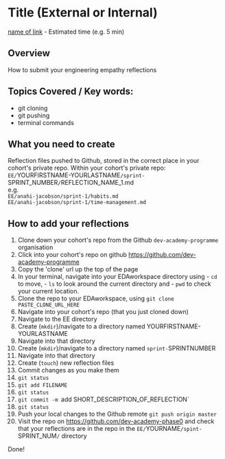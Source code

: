 # Title (External or Internal)
[name of link](link) - Estimated time (e.g. 5 min)

## Overview
How to submit your engineering empathy reflections

## Topics Covered / Key words:
- git cloning
- git pushing
- terminal commands

## What you need to create
  Reflection files pushed to Github, stored in the correct place in your cohort's private repo.
  Within your cohort's private repo:
  `EE/`YOURFIRSTNAME-YOURLASTNAME`/sprint-`SPRINT_NUMBER`/`REFLECTION_NAME_1.md  
  e.g.  
  `EE/anahi-jacobson/sprint-1/habits.md`  
  `EE/anahi-jacobson/sprint-1/time-management.md`  

## How to add your reflections

1. Clone down your cohort's repo from the Github `dev-academy-programme` organisation
  1. Click into your cohort's repo on github https://github.com/dev-academy-programme
  2. Copy the 'clone' url up the top of the page
  3. In your terminal, navigate into your EDAworkspace directory using 
    - `cd` to move, 
    - `ls` to look around the current directory and 
    - `pwd` to check your current location.
  4. Clone the repo to your EDAworkspace, using `git clone PASTE_CLONE_URL_HERE`
2. Navigate into your cohort's repo (that you just cloned down)
3. Navigate to the EE directory
4. Create (`mkdir`)/navigate to a directory named YOURFIRSTNAME-YOURLASTNAME
4. Navigate into that directory
4. Create (`mkdir`)/navigate to a directory named `sprint-`SPRINTNUMBER
4. Navigate into that directory
5. Create (`touch`) new reflection files
5. Commit changes as you make them
  1. `git status`
  2. `git add FILENAME`
  3. `git status`
  4. `git commit -m `add SHORT_DESCRIPTION_OF_REFLECTION`
  5. `git status`
6. Push your local changes to the Github remote `git push origin master`
7. Visit the repo on https://github.com/dev-academy-phase0 and check that your reflections are in the repo in the `EE/`YOURNAME`/spint-`SPRINT_NUM`/` directory

Done!
  




